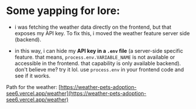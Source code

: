 # Some yapping for lore:
- i was fetching the weather data directly on the frontend, but that exposes my API key. To fix this, i moved the weather feature server side (backend).

- in this way, i can hide my **API key in a `.env` file** (a server-side specific feature. that means, `process.env.VARIABLE_NAME` is not available or accessible in the frontend. that capability is only available backend). don't believe me? try it lol. use `process.env` in your frontend code and see if it works.

Path for the weather:
[https://weather-pets-adoption-see6.vercel.app/weather](https://weather-pets-adoption-see6.vercel.app/weather)
